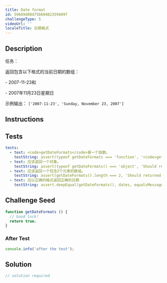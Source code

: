 ```yaml
---
title: Date format
id: 59669d08d75b60482359409f
challengeType: 5
videoUrl: ''
localeTitle: 日期格式
---
```


## Description
<section id="description">任务： <p>返回包含以下格式的当前日期的数组： </p><p> -  2007-11-23和</p><p> -  2007年11月23日星期日</p><p>示例输出： <code>[&#39;2007-11-23&#39;, &#39;Sunday, November 23, 2007&#39;]</code> </p></section>

## Instructions
<section id="instructions">
</section>

## Tests
<section id='tests'>

```yml
tests:
  - text: <code>getDateFormats</code>是一个函数。
    testString: assert(typeof getDateFormats === 'function', '<code>getDateFormats</code> is a function.');
  - text: 应该返回一个对象。
    testString: assert(typeof getDateFormats() === 'object', 'Should return an object.');
  - text: 应该返回一个包含2个元素的数组。
    testString: assert(getDateFormats().length === 2, 'Should returned an array with 2 elements.');
  - text: 应以正​​确的格式返回正确的日期
    testString: assert.deepEqual(getDateFormats(), dates, equalsMessage);

```

</section>

## Challenge Seed
<section id='challengeSeed'>

<div id='js-seed'>

```js
function getDateFormats () {
  // Good luck!
  return true;
}

```

</div>


### After Test
<div id='js-teardown'>

```js
console.info('after the test');
```

</div>

</section>

## Solution
<section id='solution'>

```js
// solution required
```
</section>
